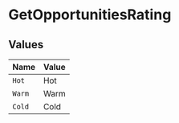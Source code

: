 # GetOpportunitiesRating


## Values

| Name   | Value  |
| ------ | ------ |
| `Hot`  | Hot    |
| `Warm` | Warm   |
| `Cold` | Cold   |